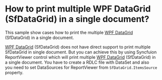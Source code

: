 # How to print multiple WPF DataGrid (SfDataGrid) in a single document?

This sample show cases how to print the multiple [WPF DataGrid](https://www.syncfusion.com/wpf-controls/datagrid) (SfDataGrid) in a single document.

[WPF DataGrid](https://www.syncfusion.com/wpf-controls/datagrid) (SfDataGrid) does not have direct support to print multiple SfDataGrid in single document. But you can achieve this by using Syncfuion ReportViewer control which will print multiple [WPF DataGrid](https://www.syncfusion.com/wpf-controls/datagrid) (SfDataGrid) in a single document. You have to create a RDLC file with DataSet and also you need to set DataSources for ReportViewer from `SfDataGrid.ItemsSource` property.